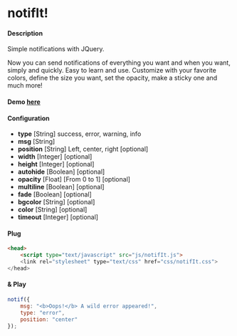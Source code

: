 notifIt!
=

#### Description
Simple notifications with JQuery.

Now you can send notifications of everything you want and when you want, simply and quickly.
Easy to learn and use. Customize with your favorite colors, define the size you want, set the opacity, make a sticky one and much more!

#### Demo [here](https://dl.dropboxusercontent.com/u/19156616/ficheros/notifIt!-1.1/index.html)

#### Configuration
- **type** [String] success, error, warning, info
- **msg** [String]
- **position** [String] Left, center, right [optional]
- **width** [Integer] [optional]
- **height** [Integer] [optional]
- **autohide** [Boolean] [optional]
- **opacity** [Float] [From 0 to 1] [optional]
- **multiline** [Boolean] [optional]
- **fade** [Boolean] [optional]
- **bgcolor** [String] [optional]
- **color** [String] [optional]
- **timeout** [Integer] [optional]

#### Plug
```html
<head>
	<script type="text/javascript" src="js/notifIt.js">
	<link rel="stylesheet" type="text/css" href="css/notifIt.css">
</head>
```

#### & Play
```javascript
notif({
	msg: "<b>Oops!</b> A wild error appeared!",
	type: "error",
	position: "center"
});
```
